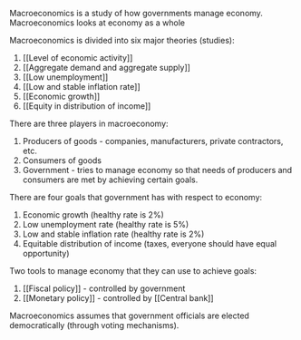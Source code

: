 Macroeconomics is a study of how governments manage economy. Macroeconomics looks at economy as a whole

Macroeconomics is divided into six major theories (studies):
1. [[Level of economic activity]]
2. [[Aggregate demand and aggregate supply]]
3. [[Low unemployment]]
4. [[Low and stable inflation rate]]
5. [[Economic growth]]
6. [[Equity in distribution of income]]

There are three players in macroeconomy:
1. Producers of goods - companies, manufacturers, private contractors, etc.
2. Consumers of goods
3. Government - tries to manage economy so that needs of producers and consumers are met by achieving certain goals.

There are four goals that government has with respect to economy:
1. Economic growth (healthy rate is 2%)
2. Low unemployment rate (healthy rate is 5%)
3. Low and stable inflation rate (healthy rate is 2%)
4. Equitable distribution of income (taxes, everyone should have equal opportunity)

Two tools to manage economy that they can use to achieve goals:
1. [[Fiscal policy]] - controlled by government
2. [[Monetary policy]] - controlled by [[Central bank]]

Macroeconomics assumes that government officials are elected democratically (through voting mechanisms).